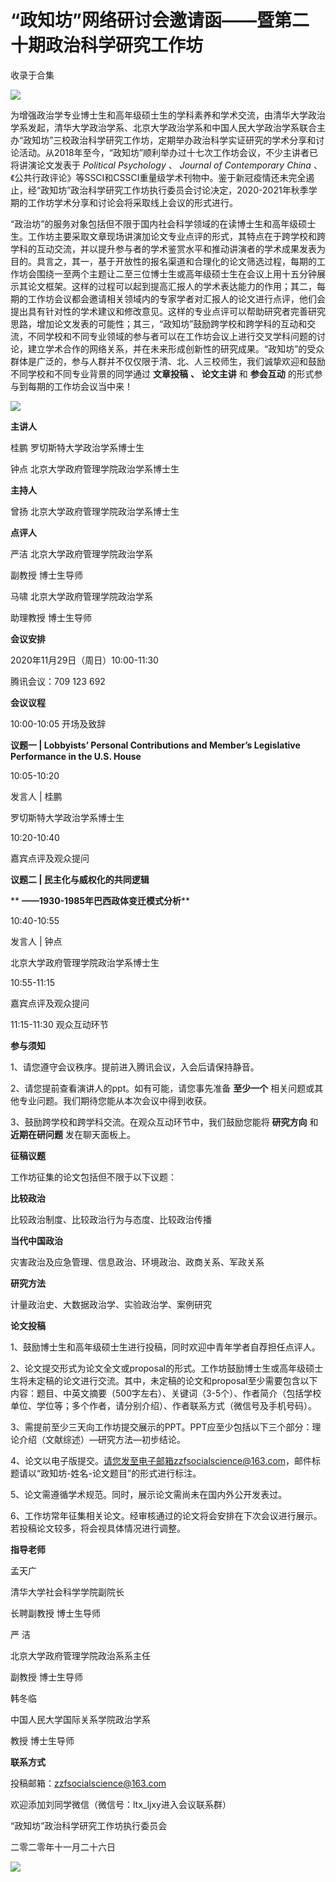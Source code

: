 # “政知坊”网络研讨会邀请函——暨第二十期政治科学研究工作坊


收录于合集

![](/images/207/2.png)

为增强政治学专业博士生和高年级硕士生的学科素养和学术交流，由清华大学政治学系发起，清华大学政治学系、北京大学政治学系和中国人民大学政治学系联合主办“政知坊”三校政治科学研究工作坊，定期举办政治科学实证研究的学术分享和讨论活动。从2018年至今，“政知坊”顺利举办过十七次工作坊会议，不少主讲者已将讲演论文发表于
_Political Psychology_ 、 _Journal of Contemporary China_
、《公共行政评论》等SSCI和CSSCI重量级学术刊物中。鉴于新冠疫情还未完全遏止，经“政知坊”政治科学研究工作坊执行委员会讨论决定，2020-2021年秋季学期的工作坊学术分享和讨论会将采取线上会议的形式进行。

  

“政治坊”的服务对象包括但不限于国内社会科学领域的在读博士生和高年级硕士生。工作坊主要采取文章现场讲演加论文专业点评的形式，其特点在于跨学校和跨学科的互动交流，并以提升参与者的学术鉴赏水平和推动讲演者的学术成果发表为目的。具言之，其一，基于开放性的报名渠道和合理化的论文筛选过程，每期的工作坊会围绕一至两个主题让二至三位博士生或高年级硕士生在会议上用十五分钟展示其论文框架。这样的过程可以起到提高汇报人的学术表达能力的作用；其二，每期的工作坊会议都会邀请相关领域内的专家学者对汇报人的论文进行点评，他们会提出具有针对性的学术建议和修改意见。这样的专业点评可以帮助研究者完善研究思路，增加论文发表的可能性；其三，“政知坊”鼓励跨学校和跨学科的互动和交流，不同学校和不同专业领域的参与者可以在工作坊会议上进行交叉学科问题的讨论，建立学术合作的网络关系，并在未来形成创新性的研究成果。“政知坊”的受众群体是广泛的，参与人群并不仅仅限于清、北、人三校师生，我们诚挚欢迎和鼓励不同学校和不同专业背景的同学通过
**文章投稿** **、** **论文主讲** 和 **参会互动** 的形式参与到每期的工作坊会议当中来！

  

![](/images/207/3.jpeg)

  
  

 **主讲人**

桂鹏 罗切斯特大学政治学系博士生

钟点 北京大学政府管理学院政治学系博士生

  

 **主持人**

曾扬 北京大学政府管理学院政治学系博士生

  

 **点评人**

严洁 北京大学政府管理学院政治学系

副教授 博士生导师

  

马啸 北京大学政府管理学院政治学系

助理教授 博士生导师

  

 **会议安排**

2020年11月29日（周日）10:00-11:30

  

腾讯会议：709 123 692

  

 **会议议程**

10:00-10:05 开场及致辞

  

 **议题一 | **Lobbyists’ Personal Contributions and Member’s Legislative
Performance in the U.S. House****

  

10:05-10:20

  

发言人 | 桂鹏

罗切斯特大学政治学系博士生

  

10:20-10:40

  

嘉宾点评及观众提问

  

 **议题二 | **民主化与威权化的共同逻辑****

 ** **——1930-1985年巴西政体变迁模式分析****

  

10:40-10:55

  

发言人 | 钟点

北京大学政府管理学院政治学系博士生

  

10:55-11:15

  

嘉宾点评及观众提问

  

11:15-11:30 观众互动环节  

  

 **参与须知**

1、请您遵守会议秩序。提前进入腾讯会议，入会后请保持静音。  

  

2、请您提前查看演讲人的ppt。如有可能，请您事先准备 **至少一个** 相关问题或其他专业问题。我们期待您能从本次会议中得到收获。

  

3、鼓励跨学校和跨学科交流。在观众互动环节中，我们鼓励您能将 **研究方向** 和 **近期在研问题** 发在聊天面板上。

  

 **征稿议题**

工作坊征集的论文包括但不限于以下议题：

  

 **比较政治**

比较政治制度、比较政治行为与态度、比较政治传播

  

 **当代中国政治**

灾害政治及应急管理、信息政治、环境政治、政商关系、军政关系

  

 **研究方法**

计量政治史、大数据政治学、实验政治学、案例研究

  

 **论文投稿**

1、鼓励博士生和高年级硕士生进行投稿，同时欢迎中青年学者自荐担任点评人。

  

2、论文提交形式为论文全文或proposal的形式。工作坊鼓励博士生或高年级硕士生将未定稿的论文进行交流。其中，未定稿的论文和proposal至少需要包含以下内容：题目、中英文摘要（500字左右）、关键词（3-5个）、作者简介（包括学校单位、学位等；多个作者，请分别介绍）、作者联系方式（微信号及手机号码）。

  

3、需提前至少三天向工作坊提交展示的PPT。PPT应至少包括以下三个部分：理论介绍（文献综述）—研究方法—初步结论。

  

4、论文以电子版提交。请您发至电子邮箱zzfsocialscience@163.com，邮件标题请以“政知坊-姓名-论文题目”的形式进行标注。

  

5、论文需遵循学术规范。同时，展示论文需尚未在国内外公开发表过。

  

6、工作坊常年征集相关论文。经审核通过的论文将会安排在下次会议进行展示。若投稿论文较多，将会视具体情况进行调整。

  

 **指导老师**

孟天广

清华大学社会科学学院副院长

长聘副教授 博士生导师

  

严 洁

北京大学政府管理学院政治系系主任

副教授 博士生导师

  

韩冬临

中国人民大学国际关系学院政治学系

教授 博士生导师

  

 **联系方式**

投稿邮箱：zzfsocialscience@163.com

欢迎添加刘同学微信（微信号：ltx_ljxy进入会议联系群）

  

“政知坊”政治科学研究工作坊执行委员会

二零二零年十一月二十六日

  

![](/images/207/4.jpeg)

  

